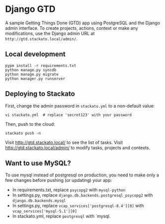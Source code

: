 # Django GTD

A sample Getting Things Done (GTD) app using PostgreSQL and the Django admin
interface. To create projects, actions, context or make any modifications, use
the Django admin URL at ``http://gtd.stackato.local/admin/``.

## Local development

    pypm install -r requirements.txt
    python manage.py syncdb
    python manage.py migrate
    python manager.py runserver

## Deploying to Stackato

First, change the admin password in ``stackato.yml`` to a non-default value:

    vi stackato.yml  # replace 'secret123' with your password
    
Then, push to the cloud:

    stackato push -n
    
Visit http://gtd.stackato.local/ to see the list of tasks. Visit http://gtd.stackato.local/admin/ to modify tasks, projects and contexts.
 
## Want to use MySQL?

To use mysql instead of postgresql on production, you need to make only a few
changes before pushing (or updating) your app:

  * In requirements.txt, replace `psycopg2` with `mysql-python`
  * In settings.py, replace `django.db.backends.postgresql_psycopg2` with
    `django.db.backends.mysql`
  * In settings.py, replace `vcap_services['postgresql-8.4'][0]` with
    `vcap_services['mysql-5.1'][0]`
  * In stackato.yml, replace `postgresql` with `mysql.
